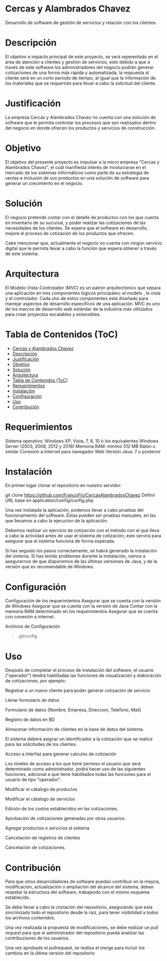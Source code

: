 # Cercas y Alambrados Chavez
Desarrollo de software de gestión de servicios y relación con los clientes.

# Descripción
El objetivo e impacto principal de este proyecto, se verá reperentado en el área de atención a clientes y gestión de servicios, esto debido a que a través de este software los administradores del negocio podrán generar cotizaciones de una forma más rápida y automatizada, la respuesta al cliente será en un corto periodo de tiempo, al igual que la información de los materiales que se requerirán para llevar a cabo la solicitud del cliente.

# Justificación
La empresa Cercas y Alambrados Chavez no cuenta con una solución de software que le permita controlar los procesos que son realizados dentro del negocio en donde ofrecen los productos y servicios de construcción.

# Objetivo
El objetivo del presente proyecto es impulsar a la micro empresa “Cercas y Alambrados Chavez”, el cuál manifiesta interés de involucrarse en el mercado de los sistemas informáticos como parte de su estrategia de ventas e inclusión de sus productos en una solución de software para generar un crecimiento en el negocio.

# Solución
El negocio pretende contar con el detalle de productos con los que cuenta en inventario de su sucursal, y poder realizar las  cotizaciones de las necesidades de los clientes. Se espera que el software en desarrollo,  mejore el proceso de cotización de los productos que ofrecen.

Cabe mencionar que, actualmente el negocio no cuenta con ningún servicio digital que le permita llevar a cabo la función que espera obtener a través de este sistema.

# Arquitectura
El Modelo-Vista-Controlador (MVC) es un patrón arquitectónico que separa una aplicación en tres componentes lógicos principales: el modelo , la vista y el controlador. Cada uno de estos componentes está diseñado para manejar aspectos de desarrollo específicos de una aplicación. MVC es uno de los marcos de desarrollo web estándar de la industria más utilizados para crear proyectos escalables y extensibles.

# Tabla de Contenidos (ToC)
- [Cercas y Alambrados Chavez](#cercas-y-alambrados-chavez)
- [Descripción](#descripci-n)
- [Justificación](#justificaci-n)
- [Objetivo](#objetivo)
- [Solución](#soluci-n)
- [Arquitectura](#arquitectura)
- [Tabla de Contenidos (ToC)](#tabla-de-contenidos--toc-)
- [Requerimientos](#requerimientos)
- [Instalación](#instalaci-n)
- [Configuración](#configuraci-n)
- [Uso](#uso)
- [Contribución](#contribuci-n)

# Requerimientos
Sistema operativo: Windows XP, Vista, 7, 8, 10 ó los equivalentes Windows Server (2003, 2008, 2012 y 2016)
Memoria RAM: mínimo 512 MB
Ratón o similar
Conexión a Internet para navegador Web
Versión Java: 7 o posterior

# Instalación
En primer lugar clonar el repositorio en nuestro servidor:

git clone https://github.com/FrancoFlo/CercasAlambradosChavez
Definir URL base en application/config/config.php

Una vez instalada la aplicación, podemos llevar a cabo pruebas del funcionamiento del software. Éstas pueden ser pruebas manuales, en las que llevamos a cabo la ejecucion de la aplicación.

Debemos realizar un ejercicio de cotización con el método con el que lleva a cabo la actividad antes de usar el sistema de cotización, esto servira para asegurar que el sistema funciona de forma esperada.

Si has seguido los pasos correctamente, se habrá generado la instalación del sistema. Si has tenido problemas durante la instalación, vamos a asegurarnos de que disponemos de las últimas versiones de Java, y de la versión que es recomendable de Windows.

# Configuración
Configuración de los requerimientos
  Asegurar que se cuenta con la versión de Windows
  Asegurar que se cuenta con la versión de Java
  Contar con la memoria RAM determinado en los requerimientos
  Asegurar que se cuenta con conexión a internet.
  
Archivos de Configuración
  > .gitconfig
  
# Uso
Después de completar el proceso de instalación del software, el usuario ("operador") tendrá habilitadas las funciones de visualización y elaboración de cotizaciones, por ejemplo:

  Registrar a un nuevo cliente para poder generar cotización de servicio
  
  Llenar formulario de datos
  
  Formulario de datos (Nombre, Empresa, Direccion, Telefono, Mail)
  
  Registro de datos en BD
  
  Almacenar información de clientes en la base de datos del sistema.
  
  El sistema deberá asignar un identificador a la cotización que se realice para las solicitudes de los clientes.
  
  Acceso a Interfaz para generar calculos de cotización
 
Los niveles de acceso a los que tiene permiso el usuario que será determinado como administrador, podrá hacer uso de las siguientes funciones, adicional a que tiene habilitados todas las funciones para el usuario de tipo "operador":

   Modificar el cátalogo de productos
   
   Modificar el cátalogo de servicios
   
   Edición de los costos establecidos en las cotizaciones.
   
   Aprobación de cotizaciones generadas por otros usuarios.
   
   Agregar productos o servicios al sistema
   
   Cancelación de registros de clientes
   
   Cancelación de cotizaciones.
   

# Contribución
Para que otros desarrolladores de software puedan contribuir en la mejora, modificación, actualización o ampliación del alcance del sistema, deben respetar la estructura del software, trabajando con el mismo esquema establecido.

Se debe llevar a cabo la clonación del repositorio, asegurando que esta sincrinizado todo el repositorio desde la raiz, para tener visibilidad a todos los archivos contenidos.

Una vez realizada la propuesta de modificaciones, se debe realizar un pull request para que el administrador del repositorio pueda analizar las contribuciones de los usuarios.

Una vez aprobado el pullrequest, se realiza el merge para incluir los cambios en la última versión del repositorio


  
